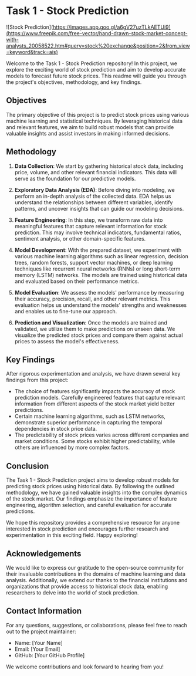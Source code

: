 # Task 1 - Stock Prediction

![Stock Prediction](https://images.app.goo.gl/a6gV27uzTLkAETUi9](https://www.freepik.com/free-vector/hand-drawn-stock-market-concept-with-analysts_20058522.htm#query=stock%20exchange&position=2&from_view=keyword&track=ais)

Welcome to the Task 1 - Stock Prediction repository! In this project, we explore the exciting world of stock prediction and aim to develop accurate models to forecast future stock prices. This readme will guide you through the project's objectives, methodology, and key findings.

## Objectives

The primary objective of this project is to predict stock prices using various machine learning and statistical techniques. By leveraging historical data and relevant features, we aim to build robust models that can provide valuable insights and assist investors in making informed decisions.

## Methodology

1. **Data Collection**: We start by gathering historical stock data, including price, volume, and other relevant financial indicators. This data will serve as the foundation for our predictive models.

2. **Exploratory Data Analysis (EDA)**: Before diving into modeling, we perform an in-depth analysis of the collected data. EDA helps us understand the relationships between different variables, identify patterns, and uncover insights that can guide our modeling decisions.

3. **Feature Engineering**: In this step, we transform raw data into meaningful features that capture relevant information for stock prediction. This may involve technical indicators, fundamental ratios, sentiment analysis, or other domain-specific features.

4. **Model Development**: With the prepared dataset, we experiment with various machine learning algorithms such as linear regression, decision trees, random forests, support vector machines, or deep learning techniques like recurrent neural networks (RNNs) or long short-term memory (LSTM) networks. The models are trained using historical data and evaluated based on their performance metrics.

5. **Model Evaluation**: We assess the models' performance by measuring their accuracy, precision, recall, and other relevant metrics. This evaluation helps us understand the models' strengths and weaknesses and enables us to fine-tune our approach.

6. **Prediction and Visualization**: Once the models are trained and validated, we utilize them to make predictions on unseen data. We visualize the predicted stock prices and compare them against actual prices to assess the model's effectiveness.

## Key Findings

After rigorous experimentation and analysis, we have drawn several key findings from this project:

- The choice of features significantly impacts the accuracy of stock prediction models. Carefully engineered features that capture relevant information from different aspects of the stock market yield better predictions.
- Certain machine learning algorithms, such as LSTM networks, demonstrate superior performance in capturing the temporal dependencies in stock price data.
- The predictability of stock prices varies across different companies and market conditions. Some stocks exhibit higher predictability, while others are influenced by more complex factors.

## Conclusion

The Task 1 - Stock Prediction project aims to develop robust models for predicting stock prices using historical data. By following the outlined methodology, we have gained valuable insights into the complex dynamics of the stock market. Our findings emphasize the importance of feature engineering, algorithm selection, and careful evaluation for accurate predictions.

We hope this repository provides a comprehensive resource for anyone interested in stock prediction and encourages further research and experimentation in this exciting field. Happy exploring!

## Acknowledgements

We would like to express our gratitude to the open-source community for their invaluable contributions in the domains of machine learning and data analysis. Additionally, we extend our thanks to the financial institutions and organizations that provide access to historical stock data, enabling researchers to delve into the world of stock prediction.

## Contact Information

For any questions, suggestions, or collaborations, please feel free to reach out to the project maintainer:

- Name: [Your Name]
- Email: [Your Email]
- GitHub: [Your GitHub Profile]

We welcome contributions and look forward to hearing from you!

